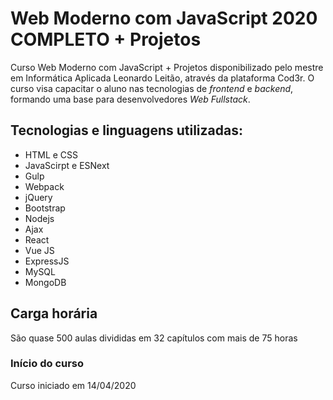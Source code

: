 # Web Moderno com JavaScript 2020 COMPLETO + Projetos

Curso Web Moderno com JavaScript + Projetos disponibilizado pelo mestre em Informática Aplicada Leonardo Leitão, através da plataforma Cod3r. O curso visa capacitar o aluno nas tecnologias de _frontend_ e _backend_, formando uma base para desenvolvedores _Web Fullstack_.

## Tecnologias e linguagens utilizadas:

<ul>
  <li>HTML e  CSS</li>
  <li>JavaScirpt e ESNext</li>
  <li>Gulp</li>
  <li>Webpack</li>
  <li>jQuery</li>
  <li>Bootstrap</li>
  <li>Nodejs</li>
  <li>Ajax</li>
  <li>React</li>
  <li>Vue JS</li>
  <li>ExpressJS</li>
  <li>MySQL</li>
  <li>MongoDB</li>
</ul>

## Carga horária

São quase 500 aulas divididas em 32 capítulos com mais de 75 horas

### Início do curso

Curso iniciado em 14/04/2020
